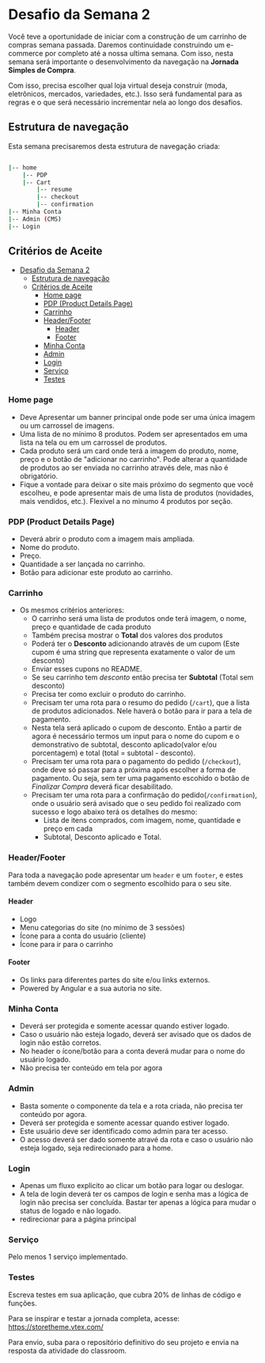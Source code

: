 # Desafio da Semana 2

Você teve a oportunidade de iniciar com a construção de um carrinho de compras semana passada. Daremos continuidade construindo um e-commerce por completo até a nossa ultima semana. Com isso, nesta semana será importante o desenvolvimento da navegação na **Jornada Simples de Compra**.

Com isso, precisa escolher qual loja virtual deseja construir (moda, eletrônicos, mercados, variedades, etc.). Isso será fundamental para as regras e o que será necessário incrementar nela ao longo dos desafios.

## Estrutura de navegação

Esta semana precisaremos desta estrutura de navegação criada:

```bash

|-- home
    |-- PDP
    |-- Cart
        |-- resume
        |-- checkout
        |-- confirmation
|-- Minha Conta
|-- Admin (CMS)
|-- Login
```

## Critérios de Aceite

- [Desafio da Semana 2](#desafio-da-semana-2)
  - [Estrutura de navegação](#estrutura-de-navegação)
  - [Critérios de Aceite](#critérios-de-aceite)
    - [Home page](#home-page)
    - [PDP (Product Details Page)](#pdp-product-details-page)
    - [Carrinho](#carrinho)
    - [Header/Footer](#headerfooter)
      - [Header](#header)
      - [Footer](#footer)
    - [Minha Conta](#minha-conta)
    - [Admin](#admin)
    - [Login](#login)
    - [Serviço](#serviço)
    - [Testes](#testes)

### Home page

- Deve Apresentar um banner principal onde pode ser uma única imagem ou um carrossel de imagens.
- Uma lista de no mínimo 8 produtos. Podem ser apresentados em uma lista na tela ou em um carrossel de produtos.
- Cada produto será um card onde terá a imagem do produto, nome, preço e o botão de "adicionar no carrinho". Pode alterar a quantidade de produtos ao ser enviada no carrinho através dele, mas não é obrigatório.
- Fique a vontade para deixar o site mais próximo do segmento que você escolheu, e pode apresentar mais de uma lista de produtos (novidades, mais vendidos, etc.). Flexivel a no minumo 4 produtos por seção.

### PDP (Product Details Page)

- Deverá abrir o produto com a imagem mais ampliada.
- Nome do produto.
- Preço.
- Quantidade a ser lançada no carrinho.
- Botão para adicionar este produto ao carrinho.

### Carrinho

- Os mesmos critérios anteriores:
  - O carrinho será uma lista de produtos onde terá imagem, o nome, preço e quantidade de cada produto
  - Também precisa mostrar o **Total** dos valores dos produtos
  - Poderá ter o **Desconto** adicionando através de um cupom (Este cupom é uma string que representa exatamente o valor de um desconto)
  - Enviar esses cupons no README.
  - Se seu carrinho tem *desconto* então precisa ter **Subtotal** (Total sem desconto)
  - Precisa ter como excluir o produto do carrinho.
  - Precisam ter uma rota para o resumo do pedido (`/cart`), que a lista de produtos adicionados. Nele haverá o botão para ir para a tela de pagamento.
  - Nesta tela será aplicado o cupom de desconto. Então a partir de agora é necessário termos um input para o nome do cupom e o demonstrativo de subtotal, desconto aplicado(valor e/ou porcentagem) e total (total = subtotal - desconto).
  - Precisam ter uma rota para o pagamento do pedido (`/checkout`), onde deve só passar para a próxima após escolher a forma de pagamento. Ou seja, sem ter uma pagamento escohido o botão de *Finalizar Compra* deverá ficar desabilitado.
  - Precisam ter uma rota para a confirmação do pedido(`/confirmation`), onde o usuário será avisado que o seu pedido foi realizado com sucesso e logo abaixo terá os detalhes do mesmo:
    - Lista de itens comprados, com imagem, nome, quantidade e preço em cada
    - Subtotal, Desconto aplicado e Total.

### Header/Footer

Para toda a navegação pode apresentar um `header` e um `footer`, e estes também devem condizer com o segmento escolhido para o seu site.

#### Header

- Logo
- Menu categorias do site (no mínimo de 3 sessões)
- Ícone para a conta do usuário (cliente)
- Ícone para ir para o carrinho

#### Footer

- Os links para diferentes partes do site e/ou links externos.
- Powered by Angular e a sua autoria no site.

### Minha Conta

- Deverá ser protegida e somente acessar quando estiver logado.
- Caso o usuário não esteja logado, deverá ser avisado que os dados de login não estão corretos.
- No header o ícone/botão para a conta deverá mudar para o nome do usuário logado.
- Não precisa ter conteúdo em tela por agora

### Admin

- Basta somente o componente da tela e a rota criada, não precisa ter conteúdo por agora.
- Deverá ser protegida e somente acessar quando estiver logado.
- Este usuário deve ser identificado como admin para ter acesso.
- O acesso deverá ser dado somente atravé da rota e caso o usuário não esteja logado, seja redirecionado para a home.

### Login

- Apenas um fluxo explicito ao clicar um botão para logar ou deslogar.
- A tela de login deverá ter os campos de login e senha mas a lógica de login não precisa ser concluída. Bastar ter apenas a lógica para mudar o status de logado e não logado.
- redirecionar para a página principal

### Serviço

Pelo menos 1 serviço implementado.

### Testes

Escreva testes em sua aplicação, que cubra 20% de linhas de código e funções.

Para se inspirar e testar a jornada completa, acesse: <https://storetheme.vtex.com/>

Para envio, suba para o repositório definitivo do seu projeto e envia na resposta da atividade do classroom.